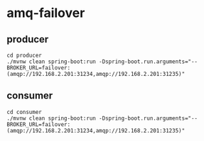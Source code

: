 # amq-failover

## producer
```
cd producer
./mvnw clean spring-boot:run -Dspring-boot.run.arguments="--BROKER_URL=failover:(amqp://192.168.2.201:31234,amqp://192.168.2.201:31235)"
```

## consumer
```
cd consumer
./mvnw clean spring-boot:run -Dspring-boot.run.arguments="--BROKER_URL=failover:(amqp://192.168.2.201:31234,amqp://192.168.2.201:31235)"
```
